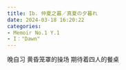 ```yaml
---
title: Ib. 仲夏之暮／真夏の夕暮れ
date: 2024-03-18 16:20:22
categories:
- Memoir No.1 Y.1
- I："Dawn"
---
```


晚自习
黄昏笼罩的操场
期待着四人的餐桌
